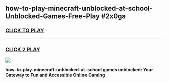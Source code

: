 
## how-to-play-minecraft-unblocked-at-school-Unblocked-Games-Free-Play #2x0ga
<h3>
<a href="https://us.freeplayer.one?title=how-to-play-minecraft-unblocked-at-school&ref=9M">CLICK TO PLAY</a></h3>
<hr>

<h3>
<a href="https://us.freeplayer.one?title=how-to-play-minecraft-unblocked-at-school&ref=9M">CLICK 2 PLAY</a>
  
</h3>

<a href="https://us.freeplayer.one?title=how-to-play-minecraft-unblocked-at-school&ref=9M"><img src="https://clearcache.store/games.png"></a>


**how-to-play-minecraft-unblocked-at-school games unblocked: Your Gateway to Fun and Accessible Online Gaming**
